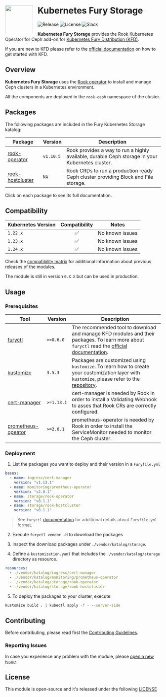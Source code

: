 <h1>
    <img src="https://github.com/sighupio/fury-distribution/blob/main/docs/assets/fury-epta-white.png?raw=true" align="left" width="90" style="margin-right: 15px"/>
    Kubernetes Fury Storage
</h1>

![Release](https://img.shields.io/badge/Latest%20Release-v0.1.1-blue)
![License](https://img.shields.io/github/license/sighupio/fury-kubernetes-logging?label=License)
![Slack](https://img.shields.io/badge/slack-@kubernetes/fury-yellow.svg?logo=slack&label=Slack)

<!-- <KFD-DOCS> -->

**Kubernetes Fury Storage** provides the Rook Kubernetes Operator for Ceph add-on for [Kubernetes Fury Distribution (KFD)][kfd-repo].

If you are new to KFD please refer to the [official documentation][kfd-docs] on how to get started with KFD.

## Overview

**Kubernetes Fury Storage** uses the [Rook operator][rook-page] to install and manage Ceph clusters in a Kubernetes environment.

All the components are deployed in the `rook-ceph` namespace of the cluster.

## Packages

The following packages are included in the Fury Kubernetes Storage katalog:

| Package                                      | Version   | Description                                                                                                                                          |
|----------------------------------------------|-----------|-------------------------------------------------------------------------------------------------|
| [rook-operator](katalog/rook-operator)       | `v1.10.5` | Rook provides a way to run a highly available, durable Ceph storage in your Kubernetes cluster. |
| [rook-hostcluster](katalog/rook-hostcluster) | `NA`      | Rook CRDs to run a production ready Ceph cluster providing Block and File storage.              |                                                                                                 |

Click on each package to see its full documentation.

## Compatibility

| Kubernetes Version |   Compatibility    | Notes                                               |
|--------------------|:------------------:|-----------------------------------------------------|
| `1.22.x`           | :white_check_mark: | No known issues                                     |
| `1.23.x`           | :white_check_mark: | No known issues                                     |
| `1.24.x`           | :white_check_mark: | No known issues                                     |

Check the [compatibility matrix][compatibility-matrix] for additional information about previous releases of the modules.

The module is still in version `0.X.X` but can be used in production.

## Usage

### Prerequisites

| Tool                                  | Version    | Description                                                                                                                                                    |
|---------------------------------------|------------|----------------------------------------------------------------------------------------------------------------------------------------------------------------|
| [furyctl][furyctl-repo]               | `>=0.6.0`  | The recommended tool to download and manage KFD modules and their packages. To learn more about `furyctl` read the [official documentation][furyctl-repo].     |
| [kustomize][kustomize-repo]           | `3.5.3`    | Packages are customized using `kustomize`. To learn how to create your customization layer with `kustomize`, please refer to the [repository][kustomize-repo]. |
| [cert-manager][fury-ingress]          | `>=1.13.1` | cert-manager is needed by Rook in order to install a Validating Webhook to asses that Rook CRs are correctly configured.                                       |
| [prometheus-opeator][fury-monitoring] | `>=2.0.1`  | prometheus-operator is needed by Rook in order to install the ServiceMonitor needed to monitor the Ceph cluster.                                               |

### Deployment

1. List the packages you want to deploy and their version in a `Furyfile.yml`

```yaml
bases:
  - name: ingress/cert-manager
    version: "v1.13.1"
  - name: monitoring/promtheus-operator
    version: "v2.0.1"
  - name: storage/rook-operator
    version: "v0.1.1"
  - name: storage/rook-hostcluster
    version: "v0.1.1"
```

> See `furyctl` [documentation][furyctl-repo] for additional details about `Furyfile.yml` format.

2. Execute `furyctl vendor -H` to download the packages

3. Inspect the download packages under `./vendor/katalog/storage`.

4. Define a `kustomization.yaml` that includes the `./vendor/katalog/storage` directory as resource.

```yaml
resources:
  - ./vendor/katalog/ingress/cert-manager
  - ./vendor/katalog/monitoring/prometheus-operator
  - ./vendor/katalog/storage/rook-operator
  - ./vendor/katalog/storage/rook-hostcluster
```

5. To deploy the packages to your cluster, execute:

```bash
kustomize build . | kubectl apply -f - --server-side
```

<!-- Links -->

[rook-page]: https://rook.io
[kfd-repo]: https://github.com/sighupio/fury-distribution
[furyctl-repo]: https://github.com/sighupio/furyctl
[kustomize-repo]: https://github.com/kubernetes-sigs/kustomize
[kfd-docs]: https://docs.kubernetesfury.com/docs/distribution/
[compatibility-matrix]: https://github.com/sighupio/fury-kubernetes-storage/blob/main/docs/COMPATIBILITY_MATRIX.md
[fury-ingress]: https://github.com/sighupio/fury-kubernetes-ingress/tree/main/katalog/cert-manager
[fury-monitoring]: https://github.com/sighupio/fury-kubernetes-monitoring/tree/main/katalog/prometheus-operator

<!-- </KFD-DOCS> -->

<!-- <FOOTER> -->

## Contributing

Before contributing, please read first the [Contributing Guidelines](https://docs.kubernetesfury.com/docs/contribute/).

### Reporting Issues

In case you experience any problem with the module, please [open a new issue](https://github.com/sighupio/fury-kubernetes-storage/issues/new/choose).

## License

This module is open-source and it's released under the following [LICENSE](LICENSE)

<!-- </FOOTER> -->
